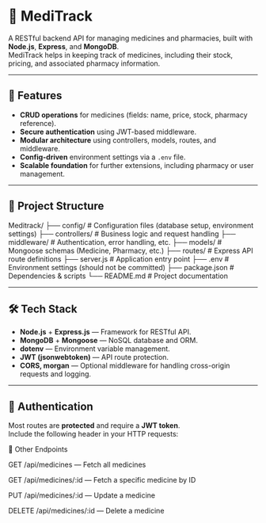 # 🏥 MediTrack

A RESTful backend API for managing medicines and pharmacies, built with **Node.js**, **Express**, and **MongoDB**.  
MediTrack helps in keeping track of medicines, including their stock, pricing, and associated pharmacy information.

---

## 🚀 Features

- **CRUD operations** for medicines (fields: name, price, stock, pharmacy reference).  
- **Secure authentication** using JWT-based middleware.  
- **Modular architecture** using controllers, models, routes, and middleware.  
- **Config-driven** environment settings via a `.env` file.  
- **Scalable foundation** for further extensions, including pharmacy or user management.

---

## 📂 Project Structure

Meditrack/
├── config/ # Configuration files (database setup, environment settings)
├── controllers/ # Business logic and request handling
├── middleware/ # Authentication, error handling, etc.
├── models/ # Mongoose schemas (Medicine, Pharmacy, etc.)
├── routes/ # Express API route definitions
├── server.js # Application entry point
├── .env # Environment settings (should not be committed)
├── package.json # Dependencies & scripts
└── README.md # Project documentation


---

## 🛠 Tech Stack

- **Node.js** + **Express.js** — Framework for RESTful API.  
- **MongoDB** + **Mongoose** — NoSQL database and ORM.  
- **dotenv** — Environment variable management.  
- **JWT (jsonwebtoken)** — API route protection.  
- **CORS, morgan** — Optional middleware for handling cross-origin requests and logging.  

---

## 🔑 Authentication

Most routes are **protected** and require a **JWT token**.  
Include the following header in your HTTP requests:


📖 Other Endpoints

GET /api/medicines — Fetch all medicines

GET /api/medicines/:id — Fetch a specific medicine by ID

PUT /api/medicines/:id — Update a medicine

DELETE /api/medicines/:id — Delete a medicine

